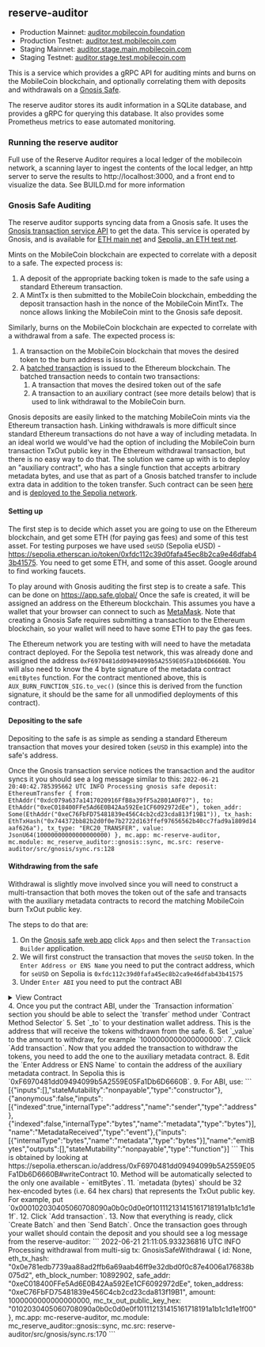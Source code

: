 ## reserve-auditor

- Production Mainnet: [auditor.mobilecoin.foundation](https://auditor.mobilecoin.foundation)
- Production Testnet: [auditor.test.mobilecoin.com](https://auditor.test.mobilecoin.com)
- Staging Mainnet: [auditor.stage.main.mobilecoin.com](https://auditor.stage.main.mobilecoin.com)
- Staging Testnet: [auditor.stage.test.mobilecoin.com](https://auditor.stage.test.mobilecoin.com)

This is a service which provides a gRPC API for auditing mints and burns on the MobileCoin blockchain, and optionally correlating them with deposits and withdrawals on a [Gnosis Safe](https://gnosis-safe.io/).

The reserve auditor stores its audit information in a SQLite database, and provides a gRPC for querying this database.
It also provides some Prometheus metrics to ease automated monitoring.

### Running the reserve auditor

Full use of the Reserve Auditor requires a local ledger of the mobilecoin network, a scanning layer to ingest the contents of the local ledger, an http server to serve the results to http://localhost:3000, and a front end to visualize the data. See BUILD.md for more information

### Gnosis Safe Auditing

The reserve auditor supports syncing data from a Gnosis safe. It uses the [Gnosis transaction service API](https://github.com/safe-global/safe-transaction-service/) to get the data. This service is operated by Gnosis, and is available for [ETH main net](https://safe-transaction-mainnet.safe.global/) and [Sepolia, an ETH test net](https://safe-transaction-sepolia.safe.global/).

Mints on the MobileCoin blockchain are expected to correlate with a deposit to a safe. The expected process is:

1. A deposit of the appropriate backing token is made to the safe using a standard Ethereum transaction.
2. A MintTx is then submitted to the MobileCoin blockchain, embedding the deposit transaction hash in the nonce of the
   MobileCoin MintTx. The nonce allows linking the MobileCoin mint to the Gnosis safe deposit.

Similarly, burns on the MobileCoin blockchain are expected to correlate with a withdrawal from a safe. The expected process is:

1. A transaction on the MobileCoin blockchain that moves the desired token to the burn address is issued.
2. A [batched transaction](https://help.gnosis-safe.io/en/articles/4680071-transaction-builder) is issued to the Ethereum blockchain. The batched transaction needs to contain two transactions:
   1. A transaction that moves the desired token out of the safe
   1. A transaction to an auxiliary contract (see more details below) that is used to link withdrawal to the MobileCoin burn.

Gnosis deposits are easily linked to the matching MobileCoin mints via the Ethereum transaction hash. Linking withdrawals is more difficult since standard Ethereum transactions do not have a way of including metadata. In an ideal world we would've had the option of including the MobileCoin burn transaction TxOut public key in the Ethereum withdrawal transaction, but there is no easy way to do that.
The solution we came up with is to deploy an "auxiliary contract", who has a single function that accepts arbitrary metadata bytes, and use that as part of a Gnosis batched transfer to include extra data in addition to the token transfer. Such contract can be seen [here](https://github.com/tbrent/ethereum-metadata) and is [deployed to the Sepolia network](https://sepolia.etherscan.io/address/0xF6970481dd09494099b5A2559E05Fa1Db6D6660B).

#### Setting up

The first step is to decide which asset you are going to use on the Ethereum blockchain, and get some ETH (for paying gas fees) and some of this test asset. For testing purposes we have used `seUSD` (Sepolia eUSD) - https://sepolia.etherscan.io/token/0xfdc112c39d0fafa45ec8b2ca9e46dfab43b41575. You need to get some ETH, and some of this asset. Google around to find working faucets.

To play around with Gnosis auditing the first step is to create a safe. This can be done on https://app.safe.global/
Once the safe is created, it will be assigned an address on the Ethereum blockchain. This assumes you have a wallet that your browser can connect to such as [MetaMask](https://metamask.io/). Note that creating a Gnosis Safe requires submitting a transaction to the Ethereum blockchain, so your wallet will need to have some ETH to pay the gas fees.

The Ethereum network you are testing with will need to have the metadata contract deployed. For the Sepolia test network, this was already done and assigned the address `0xF6970481dd09494099b5A2559E05Fa1Db6D6660B`.
You will also need to know the 4 byte signature of the metadata contract `emitBytes` function. For the contract mentioned above, this is `AUX_BURN_FUNCTION_SIG.to_vec()` (since this is derived from the function signature, it should be the same for all unmodified deployments of this contract).

#### Depositing to the safe

Depositing to the safe is as simple as sending a standard Ethereum transaction that moves your desired token (`seUSD` in this example) into the safe's address.

Once the Gnosis transaction service notices the transaction and the auditor syncs it you should see a log message similar to this:
`2022-06-21 20:40:42.785395662 UTC INFO Processing gnosis safe deposit: EthereumTransfer { from: EthAddr("0xdc079a637a1417020916FfB8a39fF5a2801A0F07"), to: EthAddr("0xeC018400FFe5Ad6E0B42Aa592Ee1CF6092972dEe"), token_addr: Some(EthAddr("0xeC76FbFD75481839e456C4cb2cd23cda813f19B1")), tx_hash: EthTxHash("0x744372bb82b2d0f0e7b2722d163ffef97656562b40cc7fad9a1809d14aaf626a"), tx_type: "ERC20_TRANSFER", value: JsonU64(10000000000000000000) }, mc.app: mc-reserve-auditor, mc.module: mc_reserve_auditor::gnosis::sync, mc.src: reserve-auditor/src/gnosis/sync.rs:128`

#### Withdrawing from the safe

Withdrawal is slightly move involved since you will need to construct a multi-transaction that both moves the token out of the safe and transacts with the auxiliary metadata contracts to record the matching MobileCoin burn TxOut public key.

The steps to do that are:

1. On the [Gnosis safe web app](https://app.safe.global/apps/) click `Apps` and then select the `Transaction Builder` application.
2. We will first construct the transaction that moves the `seUSD` token. In the `Enter Address or ENS Name` you need to put the contract address, which for `seUSD` on Sepolia is `0xfdc112c39d0fafa45ec8b2ca9e46dfab43b41575`
3. Under `Enter ABI` you need to put the contract ABI
<details>
  <summary>View Contract</summary>

```json
[
  {
    "constant": true,
    "inputs": [],
    "name": "name",
    "outputs": [{ "name": "", "type": "string" }],
    "payable": false,
    "stateMutability": "view",
    "type": "function"
  },
  {
    "constant": false,
    "inputs": [{ "name": "_upgradedAddress", "type": "address" }],
    "name": "deprecate",
    "outputs": [],
    "payable": false,
    "stateMutability": "nonpayable",
    "type": "function"
  },
  {
    "constant": false,
    "inputs": [
      { "name": "_spender", "type": "address" },
      { "name": "_value", "type": "uint256" }
    ],
    "name": "approve",
    "outputs": [],
    "payable": false,
    "stateMutability": "nonpayable",
    "type": "function"
  },
  {
    "constant": true,
    "inputs": [],
    "name": "deprecated",
    "outputs": [{ "name": "", "type": "bool" }],
    "payable": false,
    "stateMutability": "view",
    "type": "function"
  },
  {
    "constant": false,
    "inputs": [{ "name": "_evilUser", "type": "address" }],
    "name": "addBlackList",
    "outputs": [],
    "payable": false,
    "stateMutability": "nonpayable",
    "type": "function"
  },
  {
    "constant": true,
    "inputs": [],
    "name": "totalSupply",
    "outputs": [{ "name": "", "type": "uint256" }],
    "payable": false,
    "stateMutability": "view",
    "type": "function"
  },
  {
    "constant": false,
    "inputs": [
      { "name": "_from", "type": "address" },
      { "name": "_to", "type": "address" },
      { "name": "_value", "type": "uint256" }
    ],
    "name": "transferFrom",
    "outputs": [],
    "payable": false,
    "stateMutability": "nonpayable",
    "type": "function"
  },
  {
    "constant": true,
    "inputs": [],
    "name": "upgradedAddress",
    "outputs": [{ "name": "", "type": "address" }],
    "payable": false,
    "stateMutability": "view",
    "type": "function"
  },
  {
    "constant": true,
    "inputs": [{ "name": "", "type": "address" }],
    "name": "balances",
    "outputs": [{ "name": "", "type": "uint256" }],
    "payable": false,
    "stateMutability": "view",
    "type": "function"
  },
  {
    "constant": true,
    "inputs": [],
    "name": "decimals",
    "outputs": [{ "name": "", "type": "uint256" }],
    "payable": false,
    "stateMutability": "view",
    "type": "function"
  },
  {
    "constant": true,
    "inputs": [],
    "name": "maximumFee",
    "outputs": [{ "name": "", "type": "uint256" }],
    "payable": false,
    "stateMutability": "view",
    "type": "function"
  },
  {
    "constant": true,
    "inputs": [],
    "name": "_totalSupply",
    "outputs": [{ "name": "", "type": "uint256" }],
    "payable": false,
    "stateMutability": "view",
    "type": "function"
  },
  {
    "constant": false,
    "inputs": [],
    "name": "unpause",
    "outputs": [],
    "payable": false,
    "stateMutability": "nonpayable",
    "type": "function"
  },
  {
    "constant": true,
    "inputs": [{ "name": "_maker", "type": "address" }],
    "name": "getBlackListStatus",
    "outputs": [{ "name": "", "type": "bool" }],
    "payable": false,
    "stateMutability": "view",
    "type": "function"
  },
  {
    "constant": true,
    "inputs": [
      { "name": "", "type": "address" },
      { "name": "", "type": "address" }
    ],
    "name": "allowed",
    "outputs": [{ "name": "", "type": "uint256" }],
    "payable": false,
    "stateMutability": "view",
    "type": "function"
  },
  {
    "constant": true,
    "inputs": [],
    "name": "paused",
    "outputs": [{ "name": "", "type": "bool" }],
    "payable": false,
    "stateMutability": "view",
    "type": "function"
  },
  {
    "constant": true,
    "inputs": [{ "name": "who", "type": "address" }],
    "name": "balanceOf",
    "outputs": [{ "name": "", "type": "uint256" }],
    "payable": false,
    "stateMutability": "view",
    "type": "function"
  },
  {
    "constant": false,
    "inputs": [],
    "name": "pause",
    "outputs": [],
    "payable": false,
    "stateMutability": "nonpayable",
    "type": "function"
  },
  {
    "constant": true,
    "inputs": [],
    "name": "getOwner",
    "outputs": [{ "name": "", "type": "address" }],
    "payable": false,
    "stateMutability": "view",
    "type": "function"
  },
  {
    "constant": true,
    "inputs": [],
    "name": "owner",
    "outputs": [{ "name": "", "type": "address" }],
    "payable": false,
    "stateMutability": "view",
    "type": "function"
  },
  {
    "constant": true,
    "inputs": [],
    "name": "symbol",
    "outputs": [{ "name": "", "type": "string" }],
    "payable": false,
    "stateMutability": "view",
    "type": "function"
  },
  {
    "constant": false,
    "inputs": [
      { "name": "_to", "type": "address" },
      { "name": "_value", "type": "uint256" }
    ],
    "name": "transfer",
    "outputs": [],
    "payable": false,
    "stateMutability": "nonpayable",
    "type": "function"
  },
  {
    "constant": false,
    "inputs": [
      { "name": "newBasisPoints", "type": "uint256" },
      { "name": "newMaxFee", "type": "uint256" }
    ],
    "name": "setParams",
    "outputs": [],
    "payable": false,
    "stateMutability": "nonpayable",
    "type": "function"
  },
  {
    "constant": false,
    "inputs": [{ "name": "amount", "type": "uint256" }],
    "name": "issue",
    "outputs": [],
    "payable": false,
    "stateMutability": "nonpayable",
    "type": "function"
  },
  {
    "constant": false,
    "inputs": [{ "name": "amount", "type": "uint256" }],
    "name": "redeem",
    "outputs": [],
    "payable": false,
    "stateMutability": "nonpayable",
    "type": "function"
  },
  {
    "constant": true,
    "inputs": [
      { "name": "_owner", "type": "address" },
      { "name": "_spender", "type": "address" }
    ],
    "name": "allowance",
    "outputs": [{ "name": "remaining", "type": "uint256" }],
    "payable": false,
    "stateMutability": "view",
    "type": "function"
  },
  {
    "constant": true,
    "inputs": [],
    "name": "basisPointsRate",
    "outputs": [{ "name": "", "type": "uint256" }],
    "payable": false,
    "stateMutability": "view",
    "type": "function"
  },
  {
    "constant": true,
    "inputs": [{ "name": "", "type": "address" }],
    "name": "isBlackListed",
    "outputs": [{ "name": "", "type": "bool" }],
    "payable": false,
    "stateMutability": "view",
    "type": "function"
  },
  {
    "constant": false,
    "inputs": [{ "name": "_clearedUser", "type": "address" }],
    "name": "removeBlackList",
    "outputs": [],
    "payable": false,
    "stateMutability": "nonpayable",
    "type": "function"
  },
  {
    "constant": true,
    "inputs": [],
    "name": "MAX_UINT",
    "outputs": [{ "name": "", "type": "uint256" }],
    "payable": false,
    "stateMutability": "view",
    "type": "function"
  },
  {
    "constant": false,
    "inputs": [{ "name": "newOwner", "type": "address" }],
    "name": "transferOwnership",
    "outputs": [],
    "payable": false,
    "stateMutability": "nonpayable",
    "type": "function"
  },
  {
    "constant": false,
    "inputs": [{ "name": "_blackListedUser", "type": "address" }],
    "name": "destroyBlackFunds",
    "outputs": [],
    "payable": false,
    "stateMutability": "nonpayable",
    "type": "function"
  },
  {
    "inputs": [
      { "name": "_initialSupply", "type": "uint256" },
      { "name": "_name", "type": "string" },
      { "name": "_symbol", "type": "string" },
      { "name": "_decimals", "type": "uint256" }
    ],
    "payable": false,
    "stateMutability": "nonpayable",
    "type": "constructor"
  },
  {
    "anonymous": false,
    "inputs": [{ "indexed": false, "name": "amount", "type": "uint256" }],
    "name": "Issue",
    "type": "event"
  },
  {
    "anonymous": false,
    "inputs": [{ "indexed": false, "name": "amount", "type": "uint256" }],
    "name": "Redeem",
    "type": "event"
  },
  {
    "anonymous": false,
    "inputs": [{ "indexed": false, "name": "newAddress", "type": "address" }],
    "name": "Deprecate",
    "type": "event"
  },
  {
    "anonymous": false,
    "inputs": [
      { "indexed": false, "name": "feeBasisPoints", "type": "uint256" },
      { "indexed": false, "name": "maxFee", "type": "uint256" }
    ],
    "name": "Params",
    "type": "event"
  },
  {
    "anonymous": false,
    "inputs": [
      { "indexed": false, "name": "_blackListedUser", "type": "address" },
      { "indexed": false, "name": "_balance", "type": "uint256" }
    ],
    "name": "DestroyedBlackFunds",
    "type": "event"
  },
  {
    "anonymous": false,
    "inputs": [{ "indexed": false, "name": "_user", "type": "address" }],
    "name": "AddedBlackList",
    "type": "event"
  },
  {
    "anonymous": false,
    "inputs": [{ "indexed": false, "name": "_user", "type": "address" }],
    "name": "RemovedBlackList",
    "type": "event"
  },
  {
    "anonymous": false,
    "inputs": [
      { "indexed": true, "name": "owner", "type": "address" },
      { "indexed": true, "name": "spender", "type": "address" },
      { "indexed": false, "name": "value", "type": "uint256" }
    ],
    "name": "Approval",
    "type": "event"
  },
  {
    "anonymous": false,
    "inputs": [
      { "indexed": true, "name": "from", "type": "address" },
      { "indexed": true, "name": "to", "type": "address" },
      { "indexed": false, "name": "value", "type": "uint256" }
    ],
    "name": "Transfer",
    "type": "event"
  },
  { "anonymous": false, "inputs": [], "name": "Pause", "type": "event" },
  { "anonymous": false, "inputs": [], "name": "Unpause", "type": "event" }
]
```

https://sepolia.etherscan.io/address/0xfdc112c39d0fafa45ec8b2ca9e46dfab43b41575#code contains a `Contract ABI` section that you copy-paste from.

</details>
4. Once you put the contract ABI, under the `Transaction information` section you should be able to select the `transfer` method under `Contract Method Selector`
5. Set `_to` to your destination wallet address. This is the address that will receive the tokens withdrawn from the safe.
6. Set `_value` to the amount to withdraw, for example `1000000000000000000`.
7. Click `Add transaction`. Now that you added the transaction to withdraw the tokens, you need to add the one to the auxiliary metadata contract.
8. Edit the `Enter Address or ENS Name` to contain the address of the auxiliary metadata contract. In Sepolia this is `0xF6970481dd09494099b5A2559E05Fa1Db6D6660B`.
9. For ABI, use:
   ```
   [{"inputs":[],"stateMutability":"nonpayable","type":"constructor"},{"anonymous":false,"inputs":[{"indexed":true,"internalType":"address","name":"sender","type":"address"},{"indexed":false,"internalType":"bytes","name":"metadata","type":"bytes"}],"name":"MetadataReceived","type":"event"},{"inputs":[{"internalType":"bytes","name":"metadata","type":"bytes"}],"name":"emitBytes","outputs":[],"stateMutability":"nonpayable","type":"function"}]
   ```
   This is obtained by looking at https://sepolia.etherscan.io/address/0xF6970481dd09494099b5A2559E05Fa1Db6D6660B#writeContract
10. Method will be automatically selected to the only one available - `emitBytes`.
11. `metadata (bytes)` should be 32 hex-encoded bytes (i.e. 64 hex chars) that represents the TxOut public key. For example, put `0x000102030405060708090a0b0c0d0e0f101112131415161718191a1b1c1d1e1f`.
12. Click `Add transaction`.
13. Now that everything is ready, click `Create Batch` and then `Send Batch`. Once the transaction goes through your wallet should contain the deposit and you should see a log message from the reserve-auditor:
    ```
    2022-06-21 21:11:05.933236816 UTC INFO Processing withdrawal from multi-sig tx: GnosisSafeWithdrawal { id: None, eth_tx_hash: "0x0e781edb7739aa88ad2ffb6a69aab46ff9e32dbd0f0c87e4006a176838b075d2", eth_block_number: 10892902, safe_addr: "0xeC018400FFe5Ad6E0B42Aa592Ee1CF6092972dEe", token_address: "0xeC76FbFD75481839e456C4cb2cd23cda813f19B1", amount: 1000000000000000000, mc_tx_out_public_key_hex: "0102030405060708090a0b0c0d0e0f101112131415161718191a1b1c1d1e1f00" }, mc.app: mc-reserve-auditor, mc.module: mc_reserve_auditor::gnosis::sync, mc.src: reserve-auditor/src/gnosis/sync.rs:170
    ```
